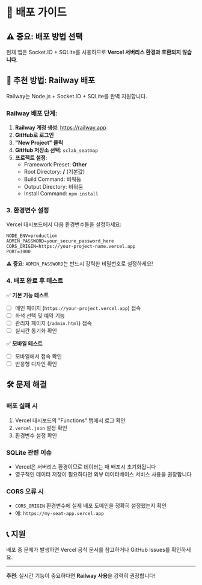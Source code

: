 # 🚀 배포 가이드

## ⚠️ 중요: 배포 방법 선택

현재 앱은 Socket.IO + SQLite를 사용하므로 **Vercel 서버리스 환경과 호환되지 않습니다**.

## 🎯 **추천 방법: Railway 배포**

Railway는 Node.js + Socket.IO + SQLite를 완벽 지원합니다.

### Railway 배포 단계:

1. **Railway 계정 생성**: https://railway.app
2. **GitHub로 로그인**
3. **"New Project" 클릭**
4. **GitHub 저장소 선택**: `sclab_seatmap`
5. **프로젝트 설정**:
   - Framework Preset: **Other**
   - Root Directory: **/** (기본값)
   - Build Command: 비워둠
   - Output Directory: 비워둠
   - Install Command: `npm install`

### 3. 환경변수 설정

Vercel 대시보드에서 다음 환경변수들을 설정하세요:

```
NODE_ENV=production
ADMIN_PASSWORD=your_secure_password_here
CORS_ORIGIN=https://your-project-name.vercel.app
PORT=3000
```

**⚠️ 중요**: `ADMIN_PASSWORD`는 반드시 강력한 비밀번호로 설정하세요!

### 4. 배포 완료 후 테스트

✅ **기본 기능 테스트**
- [ ] 메인 페이지 (`https://your-project.vercel.app`) 접속
- [ ] 좌석 선택 및 예약 기능
- [ ] 관리자 페이지 (`/admin.html`) 접속
- [ ] 실시간 동기화 확인

✅ **모바일 테스트**
- [ ] 모바일에서 접속 확인
- [ ] 반응형 디자인 확인

## 🛠️ 문제 해결

### 배포 실패 시
1. Vercel 대시보드의 "Functions" 탭에서 로그 확인
2. `vercel.json` 설정 확인
3. 환경변수 설정 확인

### SQLite 관련 이슈
- Vercel은 서버리스 환경이므로 데이터는 매 배포시 초기화됩니다
- 영구적인 데이터 저장이 필요하다면 외부 데이터베이스 서비스 사용을 권장합니다

### CORS 오류 시
- `CORS_ORIGIN` 환경변수에 실제 배포 도메인을 정확히 설정했는지 확인
- 예: `https://my-seat-app.vercel.app`

## 📞 지원

배포 중 문제가 발생하면 Vercel 공식 문서를 참고하거나 GitHub Issues를 확인하세요.

---
**추천**: 실시간 기능이 중요하다면 **Railway 사용**을 강력히 권장합니다!
